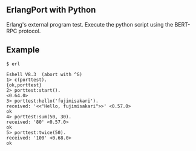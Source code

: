## ErlangPort with Python

Erlang's external program test.
Execute the python script using the BERT-RPC protocol.

## Example
```
$ erl

Eshell V8.3  (abort with ^G)
1> c(porttest).
{ok,porttest}
2> porttest:start().
<0.64.0>
3> porttest:hello('fujimisakari').
received: '<<"Hello, fujimisakari">>' <0.57.0>
ok
4> porttest:sum(50, 30).
received: '80' <0.57.0>
ok
5> porttest:twice(50).
received: '100' <0.68.0>
ok
```
